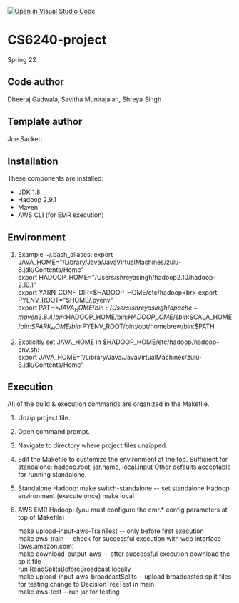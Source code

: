 [![Open in Visual Studio Code](https://classroom.github.com/assets/open-in-vscode-f059dc9a6f8d3a56e377f745f24479a46679e63a5d9fe6f495e02850cd0d8118.svg)](https://classroom.github.com/online_ide?assignment_repo_id=6999006&assignment_repo_type=AssignmentRepo)
# CS6240-project
Spring 22

Code author
-----------
Dheeraj Gadwala, Savitha Munirajaiah, Shreya Singh

Template author
-----------
Joe Sackett

Installation
------------
These components are installed:
- JDK 1.8
- Hadoop 2.9.1
- Maven
- AWS CLI (for EMR execution)

Environment
-----------
1) Example ~/.bash_aliases: export JAVA_HOME="/Library/Java/JavaVirtualMachines/zulu-8.jdk/Contents/Home"<br>
   export HADOOP_HOME="/Users/shreyasingh/hadoop2.10/hadoop-2.10.1"<br>
   export YARN_CONF_DIR=$HADOOP_HOME/etc/hadoop<br>
   export PYENV_ROOT="$HOME/.pyenv"<br>
   export PATH=$JAVA_HOME/bin:/Users/shreyasingh/apache-maven3.8.4/bin:$HADOOP_HOME/bin:$HADOOP_HOME/sbin:$SCALA_HOME/bin:$SPARK_HOME/bin:$PYENV_ROOT/bin:/opt/homebrew/bin:$PATH

2) Explicitly set JAVA_HOME in $HADOOP_HOME/etc/hadoop/hadoop-env.sh:<br>
   export JAVA_HOME="/Library/Java/JavaVirtualMachines/zulu-8.jdk/Contents/Home"

Execution
---------
All of the build & execution commands are organized in the Makefile.
1) Unzip project file.
2) Open command prompt.
3) Navigate to directory where project files unzipped.
4) Edit the Makefile to customize the environment at the top.
   Sufficient for standalone: hadoop.root, jar.name, local.input
   Other defaults acceptable for running standalone.
5) Standalone Hadoop:
   make switch-standalone		-- set standalone Hadoop environment (execute once)
   make local

6) AWS EMR Hadoop: (you must configure the emr.* config parameters at top of Makefile)

   make upload-input-aws-TrainTest		-- only before first execution<br>
   make aws-train					-- check for successful execution with web interface (aws.amazon.com)<br>
   make download-output-aws			-- after successful execution download the split file<br>
   run ReadSplitsBeforeBroadcast locally<br>
   make upload-input-aws-broadcastSplits --upload broadcasted split files <br>
   for testing:change to DecisionTreeTest in main<br>
   make aws-test                 --run jar for testing<br>
